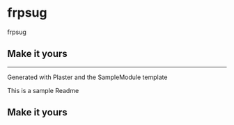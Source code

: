 # frpsug

frpsug

## Make it yours

---
Generated with Plaster and the SampleModule template


This is a sample Readme

## Make it yours
